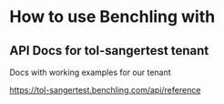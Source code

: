 # How to use Benchling with 

## API Docs for tol-sangertest tenant 

Docs with working examples for our tenant

https://tol-sangertest.benchling.com/api/reference